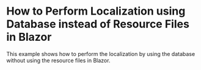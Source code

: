 # How to Perform Localization using Database instead of Resource Files in Blazor
This example shows how to perform the localization by using the database without using the resource files in Blazor.
